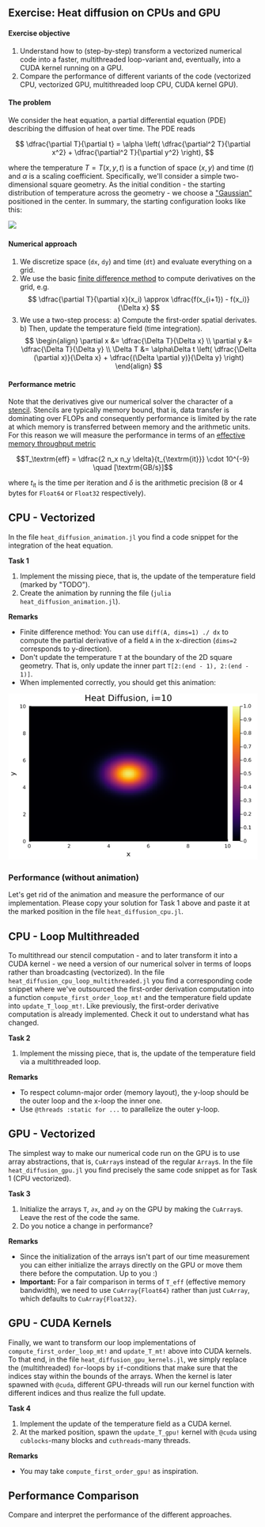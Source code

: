 ## Exercise: Heat diffusion on CPUs and GPU

#### Exercise objective
1) Understand how to (step-by-step) transform a vectorized numerical code into a faster, multithreaded loop-variant and, eventually, into a CUDA kernel running on a GPU.
2) Compare the performance of different variants of the code (vectorized CPU, vectorized GPU, multithreaded loop CPU, CUDA kernel GPU).

#### The problem
We consider the heat equation, a partial differential equation (PDE) describing the diffusion of heat over time. The PDE reads

$$ \dfrac{\partial T}{\partial t} = \alpha \left( \dfrac{\partial^2 T}{\partial x^2} + \dfrac{\partial^2 T}{\partial y^2} \right), $$

where the temperature $T = T(x,y,t)$ is a function of space ($x,y$) and time ($t$) and $\alpha$ is a scaling coefficient. Specifically, we'll consider a simple two-dimensional square geometry. As the initial condition - the starting distribution of temperature across the geometry - we choose a ["Gaussian"](https://en.wikipedia.org/wiki/Gaussian_function#:~:text=In%20mathematics%2C%20a%20Gaussian%20function,characteristic%20symmetric%20%22bell%20curve%22%20shape) positioned in the center. In summary, the starting configuration looks like this:

![](../../../../other/imgs/heat_diffusion_initial_condition.png)

#### Numerical approach
1) We discretize space (`dx`, `dy`) and time (`dt`) and evaluate everything on a grid.
2) We use the basic [finite difference method](https://en.wikipedia.org/wiki/Finite_difference_method) to compute derivatives on the grid, e.g.
$$
\dfrac{\partial T}{\partial x}(x_i) \approx \dfrac{f(x_{i+1}) - f(x_i)}{\Delta x} 
$$
3) We use a two-step process:
    a) Compute the first-order spatial derivates.
    b) Then, update the temperature field (time integration).
$$ 
\begin{align}
\partial x &= \dfrac{\Delta T}{\Delta x} \\
\partial y &= \dfrac{\Delta T}{\Delta y} \\
\Delta T &= \alpha\Delta t \left( \dfrac{\Delta (\partial x)}{\Delta x} + \dfrac{(\Delta \partial y)}{\Delta y} \right)
\end{align}
$$

#### Performance metric
Note that the derivatives give our numerical solver the character of a [stencil](https://en.wikipedia.org/wiki/Iterative_Stencil_Loops). Stencils are typically memory bound, that is, data transfer is dominating over FLOPs and consequently performance is limited by the rate at which memory is transferred between memory and the arithmetic units. For this reason we will measure the performance in terms of an [effective memory throughput metric](https://github.com/omlins/ParallelStencil.jl#performance-metric)

$$T_\textrm{eff} = \dfrac{2 n_x n_y \delta}{t_{\textrm{it}}} \cdot 10^{-9} \quad [\textrm{GB/s}]$$

where $t_{\textrm{it}}$ is the time per iteration and $\delta$ is the arithmetic precision (8 or 4 bytes for `Float64` or `Float32` respectively).

## CPU - Vectorized

In the file `heat_diffusion_animation.jl` you find a code snippet for the integration of the heat equation. 

**Task 1**

1) Implement the missing piece, that is, the update of the temperature field (marked by "TODO").
2) Create the animation by running the file (`julia heat_diffusion_animation.jl`).

**Remarks**

* Finite difference method: You can use `diff(A, dims=1) ./ dx` to compute the partial derivative of a field `A` in the x-direction (`dims=2` corresponds to y-direction).
* Don't update the temperature `T` at the boundary of the 2D square geometry. That is, only update the inner part `T[2:(end - 1), 2:(end - 1)]`.
* When implemented correctly, you should get this animation:

![](../solution_proposal/animations/heat_diffusion_animation.gif)

### Performance (without animation)

Let's get rid of the animation and measure the performance of our implementation. Please copy your solution for Task 1 above and paste it at the marked position in the file `heat_diffusion_cpu.jl`.

## CPU - Loop Multithreaded
To multithread our stencil computation - and to later transform it into a CUDA kernel - we need a version of our numerical solver in terms of loops rather than broadcasting (vectorized). In the file `heat_diffusion_cpu_loop_multithreaded.jl` you find a corresponding code snippet where we've outsourced the first-order derivation computation into a function `compute_first_order_loop_mt!` and the temperature field update into `update_T_loop_mt!`. Like previously, the first-order derivative computation is already implemented. Check it out to understand what has changed.

**Task 2**

1) Implement the missing piece, that is, the update of the temperature field via a multithreaded loop.

**Remarks**

* To respect column-major order (memory layout), the y-loop should be the outer loop and the x-loop the inner one.
* Use `@threads :static for ...` to parallelize the outer y-loop.

## GPU - Vectorized
The simplest way to make our numerical code run on the GPU is to use array abstractions, that is, `CuArray`s instead of the regular `Array`s. In the file `heat_diffusion_gpu.jl` you find precisely the same code snippet as for Task 1 (CPU vectorized).

**Task 3**

1) Initialize the arrays `T`, `∂x`, and `∂y` on the GPU by making the `CuArray`s. Leave the rest of the code the same.
2) Do you notice a change in performance?

**Remarks**

* Since the initialization of the arrays isn't part of our time measurement you can either initialize the arrays directly on the GPU or move them there before the computation. Up to you :)
* **Important:** For a fair comparison in terms of `T_eff` (effective memory bandwidth), we need to use `CuArray{Float64}` rather than just `CuArray`, which defaults to `CuArray{Float32}`.

## GPU - CUDA Kernels
Finally, we want to transform our loop implementations of `compute_first_order_loop_mt!` and `update_T_mt!` above into CUDA kernels. To that end, in the file `heat_diffusion_gpu_kernels.jl`, we simply replace the (multithreaded) `for`-loops by `if`-conditions that make sure that the indices stay within the bounds of the arrays. When the kernel is later spawned with `@cuda`, different GPU-threads will run our kernel function with different indices and thus realize the full update.

**Task 4**

1) Implement the update of the temperature field as a CUDA kernel.
2) At the marked position, spawn the `update_T_gpu!` kernel with `@cuda` using `cublocks`-many blocks and `cuthreads`-many threads.

**Remarks**

* You may take `compute_first_order_gpu!` as inspiration.

## Performance Comparison

Compare and interpret the performance of the different approaches.